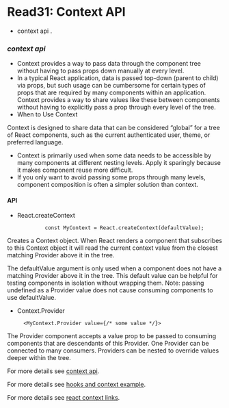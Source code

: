# Read31:  Context API
* context api .

### *context api*

- Context provides a way to pass data through the component tree without having to pass props down manually at every level.
- In a typical React application, data is passed top-down (parent to child) via props, but such usage can be cumbersome for certain 
types of props that are required by many components within an application. Context provides a way 
to share values like these between components without having to explicitly pass a prop through every level of the tree.
- When to Use Context 

Context is designed to share data that can be considered “global” for a tree of React components, such as the current authenticated 
user, theme, or preferred language. 

- Context is primarily used when some data needs to be accessible by many components at different nesting levels. Apply it sparingly 
because it makes component reuse more difficult.
- If you only want to avoid passing some props through many levels, component composition is often a simpler solution than context.

#### API

* React.createContext

               const MyContext = React.createContext(defaultValue);

Creates a Context object. When React renders a component that subscribes to this Context object it will read the current context 
value from the closest matching Provider above it in the tree.

The defaultValue argument is only used when a component does not have a matching Provider above it in the tree. This default value 
can be helpful for testing components in isolation without wrapping them. Note: passing undefined as a Provider value does not cause 
consuming components to use defaultValue.

* Context.Provider

        <MyContext.Provider value={/* some value */}>

The Provider component accepts a value prop to be passed to consuming components that are descendants of this Provider. One Provider 
can be connected to many consumers. Providers can be nested to override values deeper within the tree.

For more details see [context api](https://reactjs.org/docs/context.html).

For more details see [hooks and context example](https://medium.com/swlh/snackbars-in-react-an-exercise-in-hooks-and-context-299b43fd2a2b).

For more details see [react context links](https://github.com/diegohaz/awesome-react-context).
